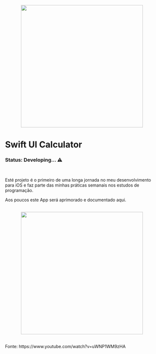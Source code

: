 <div align="center">
  <img src="https://user-images.githubusercontent.com/92945868/156650172-7802772c-1475-4ccf-9974-3ea7854afdb1.png" width="400px"/>
</div>

# Swift UI Calculator 

<h3>Status: Developing... ⚠️</h3>

<br>

<p>Esté projeto é o primeiro de uma longa jornada no meu desenvolvimento para iOS e faz parte das minhas práticas semanais nos estudos de programação.</p>
<p>Aos poucos este App será aprimorado e documentado aqui.</p>

<br>

<div align="center">
  <img src="https://user-images.githubusercontent.com/92945868/156645228-a9becb15-2a21-4e41-be7f-b1ebb2be8cec.png" width="400px"/>
</div>

<br>

<p>Fonte: https://www.youtube.com/watch?v=uWNP1WM9zHA</p>
